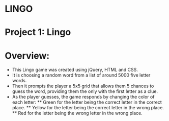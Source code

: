 # LINGO
# Project 1: Lingo

# Overview:

* This Lingo game was created using jQuery, HTML and CSS.
* It is choosing a random word from a list of around 5000 five letter words. 
* Then it prompts the player a 5x5 grid that allows them 5 chances to guess the word, providing them the only with the first letter as a clue.
* As the player guesses, the game responds by changing the color of each letter:
** Green for the letter being the correct letter in the correct place.
** Yellow for the letter being the correct letter in the wrong place.
** Red for the letter being the wrong letter in the wrong place.

